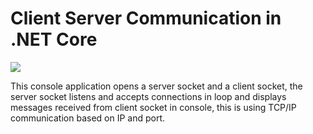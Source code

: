 # Client Server Communication in .NET Core

<img src="https://i.imgur.com/OLAkD0Y.png">

This console application opens a server socket and a client socket, the server socket listens and accepts connections in loop and displays messages received from client socket in console, this is using TCP/IP communication based on IP and port.
